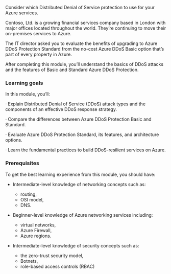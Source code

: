 Consider which Distributed Denial of Service protection to use for your Azure services.

Contoso, Ltd. is a growing financial services company based in London with major offices located throughout the world. They’re continuing to move their on-premises services to Azure.

The IT director asked you to evaluate the benefits of upgrading to Azure DDoS Protection Standard from the no-cost Azure DDoS Basic option that’s part of every property in Azure.

After completing this module, you’ll understand the basics of DDoS attacks and the features of Basic and Standard Azure DDoS Protection.

### Learning goals

In this module, you’ll:

·    Explain Distributed Denial of Service (DDoS) attack types and the components of an effective DDoS response strategy.

·    Compare the differences between Azure DDoS Protection Basic and Standard.

·    Evaluate Azure DDoS Protection Standard, its features, and architecture options.

·    Learn the fundamental practices to build DDoS-resilient services on Azure.

### Prerequisites

To get the best learning experience from this module, you should have:

- Intermediate-level knowledge of networking concepts     such as:

  - routing,
  - OSI model,
  - DNS.

- Beginner-level knowledge of Azure networking services including:

  - virtual networks,
  - Azure Firewall,
  - Azure regions.

- Intermediate-level knowledge of security concepts such as:

  - the zero-trust security model,
  - Botnets,
  - role-based access controls (RBAC)
